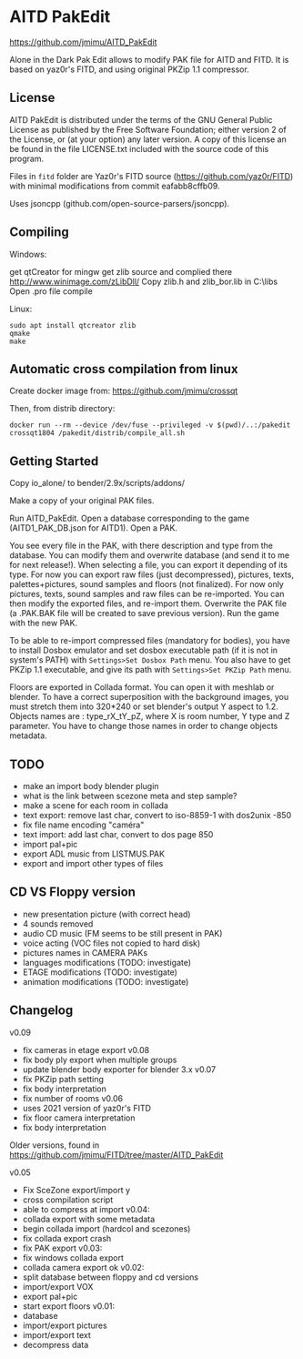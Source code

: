 AITD PakEdit
============

https://github.com/jmimu/AITD_PakEdit

Alone in the Dark Pak Edit allows to modify PAK file for AITD and FITD.
It is based on yaz0r's FITD, and using original PKZip 1.1 compressor.

License
-------

AITD PakEdit is distributed under the terms of the GNU General Public License
as published by the Free Software Foundation; either version 2 of the License,
or (at your option) any later version. A copy of this license an be found in
the file LICENSE.txt included with the source code of this program.

Files in `fitd` folder are Yaz0r's FITD source (https://github.com/yaz0r/FITD)
with minimal modifications from commit eafabb8cffb09.

Uses jsoncpp (github.com/open-source-parsers/jsoncpp).

Compiling
---------

Windows:

get qtCreator for mingw
get zlib source and complied there http://www.winimage.com/zLibDll/
Copy zlib.h and zlib_bor.lib in C:\libs\
Open .pro file
compile

Linux:

    sudo apt install qtcreator zlib
    qmake
    make

Automatic cross compilation from linux
--------------------------------------

Create docker image from: https://github.com/jmimu/crossqt

Then, from distrib directory: 

    docker run --rm --device /dev/fuse --privileged -v $(pwd)/..:/pakedit crossqt1804 /pakedit/distrib/compile_all.sh

Getting Started
---------------
Copy io_alone/ to bender/2.9x/scripts/addons/

Make a copy of your original PAK files.

Run AITD_PakEdit.
Open a database corresponding to the game (AITD1_PAK_DB.json for AITD1).
Open a PAK.

You see every file in the PAK, with there description and type from the database.
You can modify them and overwrite database (and send it to me for next release!).
When selecting a file, you can export it depending of its type.
For now you can export raw files (just decompressed), pictures, texts,
palettes+pictures, sound samples and floors (not finalized).
For now only pictures, texts, sound samples and raw files can be re-imported.
You can then modify the exported files, and re-import them.
Overwrite the PAK file (a .PAK.BAK file will be created to save previous version).
Run the game with the new PAK.

To be able to re-import compressed files (mandatory for bodies), you have
to install Dosbox emulator and set dosbox executable path (if it is not in system's PATH) with `Settings>Set Dosbox Path` menu.
You also have to get PKZip 1.1 executable, and give its path with `Settings>Set PKZip Path` menu.

Floors are exported in Collada format.
You can open it with meshlab or blender.
To have a correct superposition with the background images, you must
stretch them into 320*240 or set blender's output Y aspect to 1.2.
Objects names are : type_rX_tY_pZ, where X is room number, Y type and Z parameter.
You have to change those names in order to change objects metadata.



TODO
----
  * make an import body blender plugin
  * what is the link between scezone meta and step sample?
  * make a scene for each room in collada
  * text export: remove last char, convert to iso-8859-1 with dos2unix -850
  * fix file name encoding "caméra"
  * text import: add last char, convert to dos page 850
  * import pal+pic
  * export ADL music from LISTMUS.PAK
  * export and import other types of files

CD VS Floppy version
--------------------
  * new presentation picture (with correct head)
  * 4 sounds removed
  * audio CD music (FM seems to be still present in PAK)
  * voice acting (VOC files not copied to hard disk)
  * pictures names in CAMERA PAKs
  * languages modifications (TODO: investigate)
  * ETAGE modifications (TODO: investigate)
  * animation modifications (TODO: investigate)

Changelog
---------

v0.09
  * fix cameras in etage export
v0.08
  * fix body ply export when multiple groups
  * update blender body exporter for blender 3.x
v0.07
  * fix PKZip path setting
  * fix body interpretation
  * fix number of rooms
v0.06
  * uses 2021 version of yaz0r's FITD
  * fix floor camera interpretation
  * fix body interpretation

Older versions, found in https://github.com/jmimu/FITD/tree/master/AITD_PakEdit

v0.05
  * Fix SceZone export/import y
  * cross compilation script
  * able to compress at import
v0.04:
  * collada export with some metadata
  * begin collada import (hardcol and scezones)
  * fix collada export crash
  * fix PAK export
v0.03:
  * fix windows collada export
  * collada camera export ok
v0.02:
  * split database between floppy and cd versions
  * import/export VOX
  * export pal+pic
  * start export floors
v0.01:
  * database
  * import/export pictures
  * import/export text
  * decompress data

